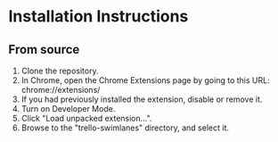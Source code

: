 Installation Instructions
=========================

From source
-----------
1. Clone the repository. 
2. In Chrome, open the Chrome Extensions page by going to this URL: chrome://extensions/
3. If you had previously installed the extension, disable or remove it.
4. Turn on Developer Mode.
5. Click "Load unpacked extension...".
6. Browse to the "trello-swimlanes" directory, and select it.

